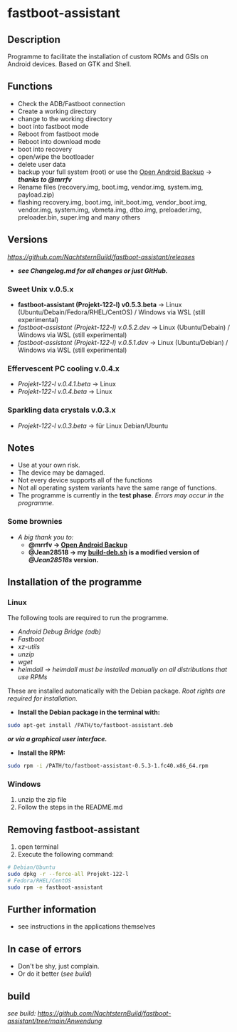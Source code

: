 # fastboot-assistant
## Description
Programme to facilitate the installation of custom ROMs and GSIs on Android devices. Based on GTK and Shell.

## Functions
- Check the ADB/Fastboot connection
- Create a working directory
- change to the working directory
- boot into fastboot mode
- Reboot from fastboot mode
- Reboot into download mode
- boot into recovery
- open/wipe the bootloader 
- delete user data
- backup your full system (root) or use the [Open Android Backup](https://github.com/mrrfv/open-android-backup) → ***thanks to @mrrfv***
- Rename files (recovery.img, boot.img, vendor.img, system.img, payload.zip)
- flashing recovery.img, boot.img, init_boot.img, vendor_boot.img, vendor.img, system.img, vbmeta.img, dtbo.img, preloader.img, preloader.bin, super.img and many others

## Versions
*<https://github.com/NachtsternBuild/fastboot-assistant/releases>*
- ***see Changelog.md for all changes or just GitHub.***

### Sweet Unix v.0.5.x
- **fastboot-assistant (Projekt-122-l) v0.5.3.beta** → Linux (Ubuntu/Debain/Fedora/RHEL/CentOS) / Windows via WSL (still experimental)
- *fastboot-assistant (Projekt-122-l) v.0.5.2.dev* → Linux (Ubuntu/Debain) / Windows via WSL (still experimental)
- *fastboot-assistant (Projekt-122-l) v.0.5.1.dev* → Linux (Ubuntu/Debian) / Windows via WSL (still experimental)

### Effervescent PC cooling v.0.4.x
- *Projekt-122-l v.0.4.1.beta* → Linux
- *Projekt-122-l v.0.4.beta* → Linux

### Sparkling data crystals v.0.3.x
- *Projekt-122-l v.0.3.beta* → für Linux Debian/Ubuntu

## Notes
- Use at your own risk.
- The device may be damaged.
- Not every device supports all of the functions
- Not all operating system variants have the same range of functions.
- The programme is currently in the **test phase**. *Errors may occur in the programme.*

### Some brownies
- *A big thank you to:*
  - **@mrrfv → [Open Android Backup](https://github.com/mrrfv/open-android-backup)**
  - **@Jean28518 → my [build-deb.sh](https://github.com/NachtsternBuild/fastboot-assistant/blob/main/Anwendung/Build/build-deb.sh) is a modified version of *@Jean28518s* version.**
  
## Installation of the programme
### Linux
The following tools are required to run the programme.
- *Android Debug Bridge (adb)* 
- *Fastboot*
- *xz-utils*
- *unzip*
- *wget*
- *heimdall → heimdall must be installed manually on all distributions that use RPMs*

These are installed automatically with the Debian package.
*Root rights are required for installation.*
- **Install the Debian package in the terminal with:** 
```sh
sudo apt-get install /PATH/to/fastboot-assistant.deb 
```
***or via a graphical user interface.***
- **Install the RPM:**
```sh
sudo rpm -i /PATH/to/fastboot-assistant-0.5.3-1.fc40.x86_64.rpm
```
### Windows
1. unzip the zip file
2. Follow the steps in the README.md

##  Removing fastboot-assistant
1. open terminal
2. Execute the following command:
```sh
# Debian/Ubuntu
sudo dpkg -r --force-all Projekt-122-l
# Fedora/RHEL/CentOS
sudo rpm -e fastboot-assistant
```

## Further information
- see instructions in the applications themselves

## In case of errors
- Don't be shy, just complain. 
- Or do it better (*see build*)
## build
*see build: <https://github.com/NachtsternBuild/fastboot-assistant/tree/main/Anwendung>*
